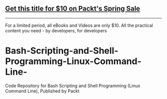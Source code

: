 ## [Get this title for $10 on Packt's Spring Sale](https://www.packt.com/V12694?utm_source=github&utm_medium=packt-github-repo&utm_campaign=spring_10_dollar_2022)
-----
For a limited period, all eBooks and Videos are only $10. All the practical content you need \- by developers, for developers

# Bash-Scripting-and-Shell-Programming-Linux-Command-Line-
Code Repository for Bash Scripting and Shell Programming (Linux Command Line), Published by Packt
